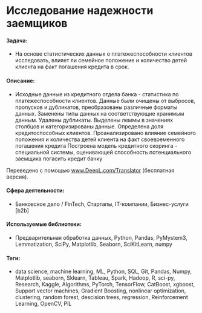 # Исследование надежности заемщиков

#### Задача: 
- На основе статистических данных о платежеспособности клиентов исследовать, влияет ли семейное положение и количество детей клиента на факт погашения кредита в срок.

#### Описание:
- Исходные данные из кредитного отдела банка - статистика по платежеспособности клиентов. Данные были очищены от выбросов, пропусков и дубликатов, преобразованы различные форматы данных. Заменены типы данных на соответствующие хранимым данным. Удалены дубликаты. Выделены леммы в значениях столбцов и категоризированы данные. Определена доля кредитоспособных клиентов. Проанализировано влияние семейного положения и количества детей клиента на факт своевременного погашения кредита Построена модель кредитного скоринга - специальной системы, оценивающей способность потенциального заемщика погасить кредит банку

Переведено с помощью www.DeepL.com/Translator (бесплатная версия).

#### Сфера деятельности:
- Банковское дело / FinTech, Стартапы, IT-компании, Бизнес-услуги [b2b]

#### Используемые библиотеки:
- Предварительная обработка данных, Python, Pandas, PyMystem3, Lemmatization, SciPy, Matplotlib, Seaborn, SciKitLearn, numpy

#### Теги:
- data science, machine learning, ML, Python, SQL, Git, Pandas, Numpy, Matplotlib, seaborn, Sklearn, Tableau, Spark, Hadoop, R, sci-py, Research, Kaggle, Algorithms, PyTorch, TensorFlow, CatBoost, xgboost, Support vector machines,  Gradient Boosting, nonlinear optimization, clustering, random forest, descision trees,  regression,  Reinforcement Learning, OpenCV, PIL
